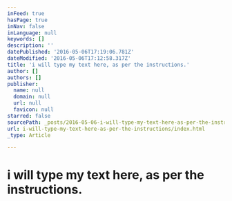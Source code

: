 ```yaml
---
inFeed: true
hasPage: true
inNav: false
inLanguage: null
keywords: []
description: ''
datePublished: '2016-05-06T17:19:06.781Z'
dateModified: '2016-05-06T17:12:58.317Z'
title: 'i will type my text here, as per the instructions.'
author: []
authors: []
publisher:
  name: null
  domain: null
  url: null
  favicon: null
starred: false
sourcePath: _posts/2016-05-06-i-will-type-my-text-here-as-per-the-instructions.md
url: i-will-type-my-text-here-as-per-the-instructions/index.html
_type: Article

---
```

# i will type my text here, as per the instructions.